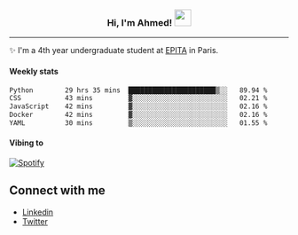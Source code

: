 <!-- Heading -->
<h3 align="center"> Hi, I'm Ahmed! <img src = "https://raw.githubusercontent.com/MartinHeinz/MartinHeinz/master/wave.gif" width = 30px></h3>

<!-- About section -->
---
✨ I'm a 4th year undergraduate student at <a href="https://www.epita.fr/en/">EPITA</a> in Paris.

<h4 align ="left"> Weekly stats </h4>

<!--START_SECTION:waka-->

```txt
Python        29 hrs 35 mins  ██████████████████████▒░░   89.94 %
CSS           43 mins         ▓░░░░░░░░░░░░░░░░░░░░░░░░   02.21 %
JavaScript    42 mins         ▓░░░░░░░░░░░░░░░░░░░░░░░░   02.16 %
Docker        42 mins         ▓░░░░░░░░░░░░░░░░░░░░░░░░   02.16 %
YAML          30 mins         ▒░░░░░░░░░░░░░░░░░░░░░░░░   01.55 %
```

<!--END_SECTION:waka-->

<h4 align ="left">Vibing to</h4>

[![Spotify](https://novatorem-ten-lyart.vercel.app/api/spotify)](https://open.spotify.com/user/31knevkvll66tzc3gqtoi6ngjbre)

<!-- Connect section -->

## Connect with me
  * <a href="https://www.linkedin.com/in/ahmed-hassayoune">Linkedin</a>
  * <a href="https://twitter.com/Ahmedhassaaa">Twitter</a>

<!-- Connect section: END -->
